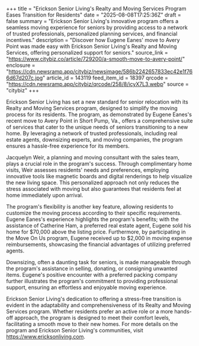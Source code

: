 +++
title = "Erickson Senior Living's Realty and Moving Services Program Eases Transition for Residents"
date = "2025-08-08T17:25:36Z"
draft = false
summary = "Erickson Senior Living's innovative program offers a seamless moving experience for seniors by providing access to a network of trusted professionals, personalized planning services, and financial incentives."
description = "Discover how Eugene Eanes' move to Avery Point was made easy with Erickson Senior Living's Realty and Moving Services, offering personalized support for seniors."
source_link = "https://www.citybiz.co/article/729200/a-smooth-move-to-avery-point/"
enclosure = "https://cdn.newsramp.app/citybiz/newsimage/586b2242657833ec42e1f766d67d207c.jpg"
article_id = 143119
feed_item_id = 18397
qrcode = "https://cdn.newsramp.app/citybiz/qrcode/258/8/icyX7L3.webp"
source = "citybiz"
+++

<p>Erickson Senior Living has set a new standard for senior relocation with its Realty and Moving Services program, designed to simplify the moving process for its residents. The program, as demonstrated by Eugene Eanes's recent move to Avery Point in Short Pump, Va., offers a comprehensive suite of services that cater to the unique needs of seniors transitioning to a new home. By leveraging a network of trusted professionals, including real estate agents, downsizing experts, and moving companies, the program ensures a hassle-free experience for its members.</p><p>Jacquelyn Weir, a planning and moving consultant with the sales team, plays a crucial role in the program's success. Through complimentary home visits, Weir assesses residents' needs and preferences, employing innovative tools like magnetic boards and digital renderings to help visualize the new living space. This personalized approach not only reduces the stress associated with moving but also guarantees that residents feel at home immediately upon arrival.</p><p>The program's flexibility is another key feature, allowing residents to customize the moving process according to their specific requirements. Eugene Eanes's experience highlights the program's benefits; with the assistance of Catherine Ham, a preferred real estate agent, Eugene sold his home for $70,000 above the listing price. Furthermore, by participating in the Move On Us program, Eugene received up to $2,000 in moving expense reimbursements, showcasing the financial advantages of utilizing preferred agents.</p><p>Downsizing, often a daunting task for seniors, is made manageable through the program's assistance in selling, donating, or consigning unwanted items. Eugene's positive encounter with a preferred packing company further illustrates the program's commitment to providing professional support, ensuring an effortless and enjoyable moving experience.</p><p>Erickson Senior Living's dedication to offering a stress-free transition is evident in the adaptability and comprehensiveness of its Realty and Moving Services program. Whether residents prefer an active role or a more hands-off approach, the program is designed to meet their comfort levels, facilitating a smooth move to their new homes. For more details on the program and Erickson Senior Living's communities, visit <a href='https://www.ericksonliving.com' rel='nofollow' target='_blank'>https://www.ericksonliving.com</a>.</p>